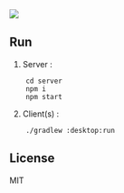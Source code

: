 <img src="https://raw.githubusercontent.com/doorbash/hexy-io/dev/screenshot.png" />

## Run
1) Server :
```
    cd server
    npm i
    npm start
```

2) Client(s) :
```
    ./gradlew :desktop:run
```
## License

MIT